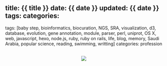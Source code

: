 title: {{ title }}
date: {{ date }}
updated: {{ date }}
tags: 
categories: 
---
tags: [baby step, bioinformatics, biocuration, NGS, SRA, visualization, d3, database, evolution, gene annotation, module, parser, perl, uniprot, OS X, web, javascript, hexo, node.js, ruby, ruby on rails, life, blog, memory, Saudi Arabia, popular science, reading, swimming, writting]
categories: profession


<br>
<div align=center>
<img src="http://daweih.github.io/images/wechat_small_black.jpg">
</div>